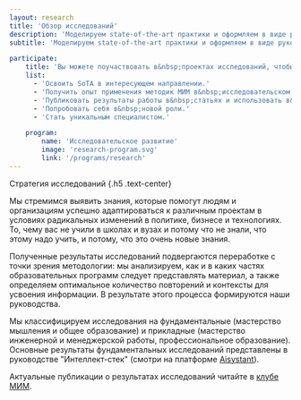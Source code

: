 ```yaml
---
layout: research
title: 'Обзор исследований'
description: 'Моделируем state-of-the-art практики и оформляем в виде руководств'
subtitle: 'Моделируем state-of-the-art практики и оформляем в виде руководств'

participate:
    title: 'Вы можете поучаствовать в&nbsp;проектах исследований, чтобы:'
    list:
      - 'Освоить SoTA в интересующем направлении.'
      - 'Получить опыт применения методик МИМ в&nbsp;исследовательском проекте.'
      - 'Публиковать результаты работы в&nbsp;статьях и использовать в&nbsp;выступлениях.'
      - 'Попробовать себя в&nbsp;новой роли.'
      - 'Стать уникальным специалистом.'

    program:
        name: 'Исследовательское развитие'
        image: 'research-program.svg'
        link: '/programs/research'
---
```


Стратегия исследований {.h5 .text-center}

Мы стремимся выявить знания, которые помогут людям и организациям успешно адаптироваться к различным проектам в условиях радикальных изменений в политике, бизнесе и технологиях. То, чему вас не учили в школах и вузах и потому что не знали, что этому надо учить, и потому, что это очень новые знания.

Полученные результаты исследований подвергаются переработке с точки зрения методологии: мы анализируем, как и в каких частях образовательных программ следует представлять материал, а также определяем оптимальное количество повторений и контексты для усвоения информации. В результате этого процесса формируются наши руководства.

Мы классифицируем исследования на фундаментальные (мастерство мышления и общее образование) и прикладные (мастерство инженерной и менеджерской работы, профессиональное образование). Основные результаты фундаментальных исследований представлены в руководстве "Интеллект-стек" (смотри на платформе <a href="https://aisystant.system-school.ru/lk/#/course/intelligence-stack" target="_blank">Aisystant</a>).

Актуальные публикации о результатах исследований читайте в <a href="https://systemsworld.club/c/issledovaniya/1020" target="_blank">клубе МИМ</a>.
